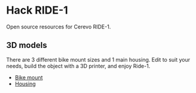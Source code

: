 # Hack RIDE-1

Open source resources for Cerevo RIDE-1.

## 3D models

There are 3 different bike mount sizes and 1 main housing.
Edit to suit your needs, build the object with a 3D printer, and enjoy Ride-1.

- [Bike mount](./3dmodels/bikemount/)
- [Housing](./3dmodels/housing/)
